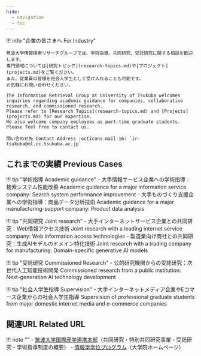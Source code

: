 ```yaml
---
hide:
  - navigation
  - toc
---
```


!!! info "企業の皆さまへ For Industry"
    
    筑波大学情報検索リサーチグループでは、学術指導、共同研究、受託研究に関する相談を歓迎します。
    専門領域については[研究トピック](research-topics.md)や[プロジェクト](projects.md)をご覧ください。
    また、従業員の皆様を社会人学生として受け入れることも可能です。
    お気軽にお問い合わせください。
    
    The Information Retrieval Group at University of Tsukuba welcomes inquiries regarding academic guidance for companies, collaborative research, and commissioned research.
    Please refer to [Research Topics](research-topics.md) and [Projects](projects.md) for our expertise.
    We also welcome company employees as part-time graduate students.
    Please feel free to contact us.

    問い合わせ先 Contact Address :octicons-mail-16: `ir-tsukuba@ml.cc.tsukuba.ac.jp`

## これまでの実績 Previous Cases

!!! tip "学術指導 Academic guidance"
    - 大手情報サービス企業への学術指導：検索システム性能改善 Academic guidance for a major information service company: Search system performance improvement
    - 大手ものづくり支援企業への学術指導：商品データ分析技術 Academic guidance for a major manufacturing-support company: Product data analysis

!!! tip "共同研究 Joint research"
    - 大手インターネットサービス企業との共同研究：Web情報アクセス技術 Joint research with a leading internet service company: Web information access technologies
    - 製造業向け商社との共同研究：生成AIモデルのドメイン特化技術 Joint research with a trading company for manufacturing: Domain-specific generative AI models

!!! tip "受託研究 Commissioned Research"
    - 公的研究機関からの受託研究：次世代人工知能技術開発 Commissioned research from a public institution: Next-generation AI technology development

!!! tip "社会人学生指導 Supervision"
    - 大手インターネットメディア企業やEコマース企業からの社会人学生指導 Supervision of professional graduate students from major domestic internet media and e-commerce companies


## 関連URL Related URL

!!! note ""
    - [筑波大学国際産学連携本部](https://www.sanrenhonbu.tsukuba.ac.jp/joint-research/for_company-kyoudou/)（共同研究・特別共同研究事業・受託研究・学術指導制度の概要）
    - [情報学学位プログラム](https://informatics.tsukuba.ac.jp/)（大学院ホームページ）